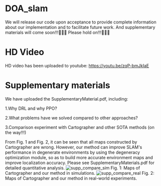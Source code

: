 # DOA_slam
We will release our code upon acceptance to provide complete information about our implementation and to facilitate future work. And supplementary materials will come soon!!!🚀🚀🚀 Please hold on!!!🌹🌹🌹

# HD Video
HD video has been uploaded to youtube:
https://youtu.be/zqP-bmJkIaE

# Supplementary materials
We have uploaded the SupplementaryMaterial.pdf, including:

1.Why DRL and why PPO?

2.What problems have we solved compared to other approaches?

3.Comparison experiment with Cartographer and other SOTA methods (on the way!!!)

From Fig. 1 and Fig. 2, it can be seen that all maps constructed by Cartographer are wrong. However, our method can improve SLAM's performance in degenerate environments by using the degeneracy optimization module, so as to build more accurate environment maps and improve localization accuracy. Please see SupplementaryMaterials.pdf for detailed quantitative analysis.
![supp_compare_sim](https://github.com/user-attachments/assets/bf93cd13-ebfd-41f3-a228-0e5212ef6d2a)
                     Fig. 1: Maps of Cartographer and our method in simulations.
![supp_compare_real](https://github.com/user-attachments/assets/8e8cdcb4-a35f-4658-b1be-a6d02734a9ac)
                     Fig. 2: Maps of Cartographer and our method in real-world experiments.

